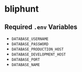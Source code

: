 # bliphunt

## Required `.env` Variables
- `DATABASE_USERNAME`
- `DATABASE_PASSWORD`
- `DATABASE_PRODUCTION_HOST`
- `DATABASE_DEVELOPMENT_HOST`
- `DATABASE_PORT`
- `DATABASE_NAME`